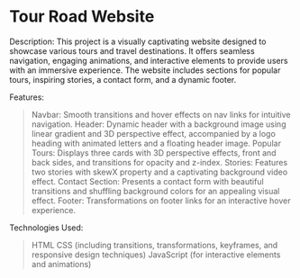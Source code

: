 # Tour Road Website

Description:
This project is a visually captivating website designed to showcase various tours and travel destinations. It offers seamless navigation, engaging animations, and interactive elements to provide users with an immersive experience. The website includes sections for popular tours, inspiring stories, a contact form, and a dynamic footer.

 Features:

   > Navbar: Smooth transitions and hover effects on nav links for intuitive navigation.
   > Header: Dynamic header with a background image using linear gradient and 3D perspective effect, accompanied by a logo heading with animated letters and a floating header image.
   > Popular Tours: Displays three cards with 3D perspective effects, front and back sides, and transitions for opacity and z-index.
   > Stories: Features two stories with skewX property and a captivating background video effect.
   > Contact Section: Presents a contact form with beautiful transitions and shuffling background colors for an appealing visual effect.
   > Footer: Transformations on footer links for an interactive hover experience.

Technologies Used:

   > HTML
   > CSS (including transitions, transformations, keyframes, and responsive design techniques)
   > JavaScript (for interactive elements and animations)
